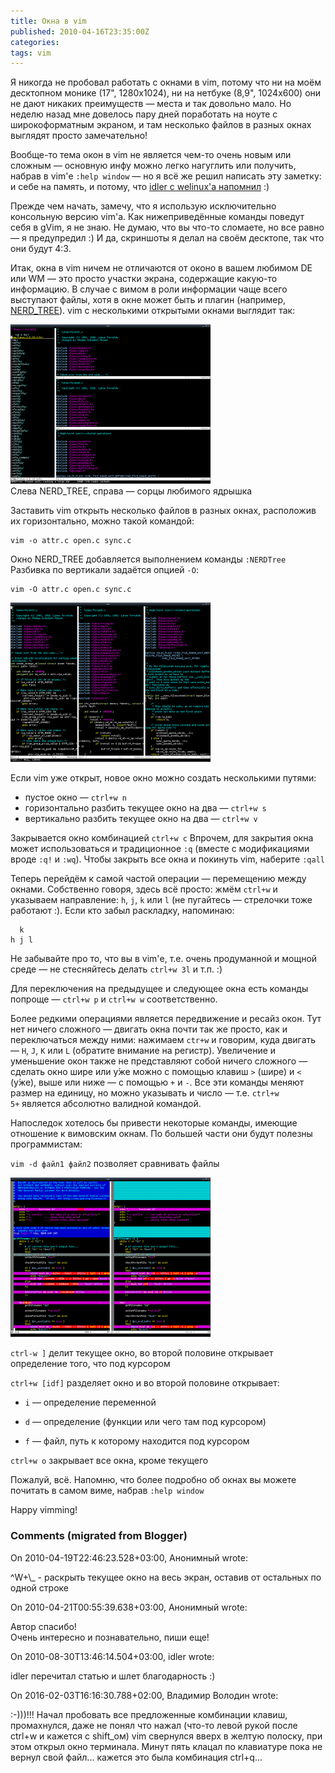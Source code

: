 ```yaml
---
title: Окна в vim
published: 2010-04-16T23:35:00Z
categories: 
tags: vim
---
```


Я никогда не пробовал работать с окнами в vim, потому что ни на моём десктопном монике (17", 1280x1024), ни на нетбуке (8,9", 1024x600) они не дают никаких преимуществ — места и так довольно мало. Но неделю назад мне довелось пару дней поработать на ноуте с широкоформатным экраном, и там несколько файлов в разных окнах выглядят просто замечательно!

Вообще-то тема окон в vim не является чем-то очень новым или сложным — основную инфу можно легко нагуглить или получить, набрав в vim'е <code>:help window</code> — но я всё же решил написать эту заметку: и себе на память, и потому, что <a href="http://welinux.ru/post/2791/#cmnt51342">idler с welinux'а напомнил</a> :)

Прежде чем начать, замечу, что я использую исключительно консольную версию vim'а. Как нижеприведённые команды поведут себя в gVim, я не знаю. Не думаю, что вы что-то сломаете, но все равно — я предупредил :) И да, скриншоты я делал на своём десктопе, так что они будут 4:3.

Итак, окна в vim ничем не отличаются от оконо в вашем любимом DE или WM — это просто участки экрана, содержащие какую-то информацию. В случае с вимом в роли информации чаще всего выступают файлы, хотя в окне может быть и плагин (например, <a href="http://www.vim.org/scripts/script.php?script_id=1658">NERD_TREE</a>). vim с несколькими открытыми окнами выглядит так:

<div class="center">
<a href="/images/vim-windows-1.png">
<img src="/images/vim-windows-1-thumbnail.png"
    width="320px" height="255px"
    alt="vim с несколькими окнами"
    class="fullscreen" />
</a>
</div>
Слева NERD_TREE, справа — сорцы любимого ядрышка

Заставить vim открыть несколько файлов в разных окнах, расположив их горизонтально, можно такой командой:
```
vim -o attr.c open.c sync.c
```
Окно NERD_TREE добавляется выполнением команды <code>:NERDTree</code> Разбивка по вертикали задаётся опцией <code>-O</code>:
```
vim -O attr.c open.c sync.c
```

<div class="center">
<a href="/images/vim-windows-2.png">
<img src="/images/vim-windows-2-thumbnail.png"
    width="320px" height="255px"
    alt="Результат выполнения vim -O attr.c open.c sync.c"
    class="fullscreen" />
</a>
</div>

Если vim уже открыт, новое окно можно создать несколькими путями:<ul><li>пустое окно — <code>ctrl+w n</code></li><li>горизонтально разбить текущее окно на два — <code>ctrl+w s</code></li><li>вертикально разбить текущее окно на два — <code>ctrl+w v</code></li></ul>Закрывается окно комбинацией <code>ctrl+w c</code> Впрочем, для закрытия окна может использоваться и традиционное <code>:q</code> (вместе с модификациями вроде <code>:q!</code> и <code>:wq</code>). Чтобы закрыть все окна и покинуть vim, наберите <code>:qall</code>

Теперь перейдём к самой частой операции — перемещению между окнами. Собственно говоря, здесь всё просто: жмём <code>ctrl+w</code> и указываем направление: <code>h</code>, <code>j</code>, <code>k</code> или <code>l</code> (не пугайтесь — стрелочки тоже работают :). Если кто забыл раскладку, напоминаю:
```
  k
h j l
```
Не забывайте про то, что вы в vim'е, т.е. очень продуманной и мощной среде — не стесняйтесь делать <code>ctrl+w 3l</code> и т.п. :)

Для переключения на предыдущее и следующее окна есть команды попроще — <code>ctrl+w p</code> и <code>ctrl+w w</code> соответственно.

Более редкими операциями является передвижение и ресайз окон. Тут нет ничего сложного — двигать окна почти так же просто, как и переключаться между ними: нажимаем <code>ctr+w</code> и говорим, куда двигать — <code>H</code>, <code>J</code>, <code>K</code> или <code>L</code> (обратите внимание на регистр). Увеличение и уменьшение окон также не представляют собой ничего сложного — сделать окно шире или у́же можно с помощью клавиш <code>&gt;</code> (шире) и <code>&lt;</code> (у́же), выше или ниже — с помощью <code>+</code> и <code>-</code>. Все эти команды меняют размер на единицу, но можно указывать и число — т.е. <code>ctrl+w 5+</code> является абсолютно валидной командой.

Напоследок хотелось бы привести некоторые команды, имеющие отношение к вимовским окнам. По большей части они будут полезны программистам:

`vim -d файл1 файл2` позволяет сравнивать файлы

<div class="center">
<a href="/images/vim-windows-3.png">
<img src="/images/vim-windows-3-thumbnail.png"
  width="320px" height="255px"
  alt="vim -d pk.new pk.old"
  class="fullscreen" />
</a>
</div>

<code>ctrl-w ]</code> делит текущее окно, во второй половине открывает определение того, что под курсором

`ctrl+w [idf]` разделяет окно и во второй половине открывает:

* <code>i</code> — определение переменной

* <code>d</code> — определение (функции или чего там под курсором)

* <code>f</code> — файл, путь к которому находится под курсором

<code>ctrl+w o</code> закрывает все окна, кроме текущего

Пожалуй, всё. Напомню, что более подробно об окнах вы можете почитать в самом виме, набрав <code>:help window</code>

Happy vimming!

<h3 id='hakyll-convert-comments-title'>Comments (migrated from Blogger)</h3>
<div class='hakyll-convert-comment'>
<p class='hakyll-convert-comment-date'>On 2010-04-19T22:46:23.528+03:00, Анонимный wrote:</p>
<p class='hakyll-convert-comment-body'>
^W+\_ - раскрыть текущее окно на весь экран, оставив от остальных по одной строке
</p>
</div>

<div class='hakyll-convert-comment'>
<p class='hakyll-convert-comment-date'>On 2010-04-21T00:55:39.638+03:00, Анонимный wrote:</p>
<p class='hakyll-convert-comment-body'>
Автор спасибо! <br/>
Очень интересно и познавательно, пиши еще!
</p>
</div>

<div class='hakyll-convert-comment'>
<p class='hakyll-convert-comment-date'>On 2010-08-30T13:46:14.504+03:00, idler wrote:</p>
<p class='hakyll-convert-comment-body'>
idler перечитал статью и шлет благодарность :)
</p>
</div>

<div class='hakyll-convert-comment'>
<p class='hakyll-convert-comment-date'>On 2016-02-03T16:16:30.788+02:00, Владимир Володин wrote:</p>
<p class='hakyll-convert-comment-body'>
:-)))!!! Начал пробовать все предложенные комбинации клавиш, промахнулся, даже не понял что нажал (что-то левой рукой после ctrl+w и кажется с shift_ом) vim свернулся вверх в желтую полоску, при этом открыл окно терминала. Минут пять клацал по клавиатуре пока не вернул свой файл... кажется это была комбинация ctrl+q...
</p>
</div>



